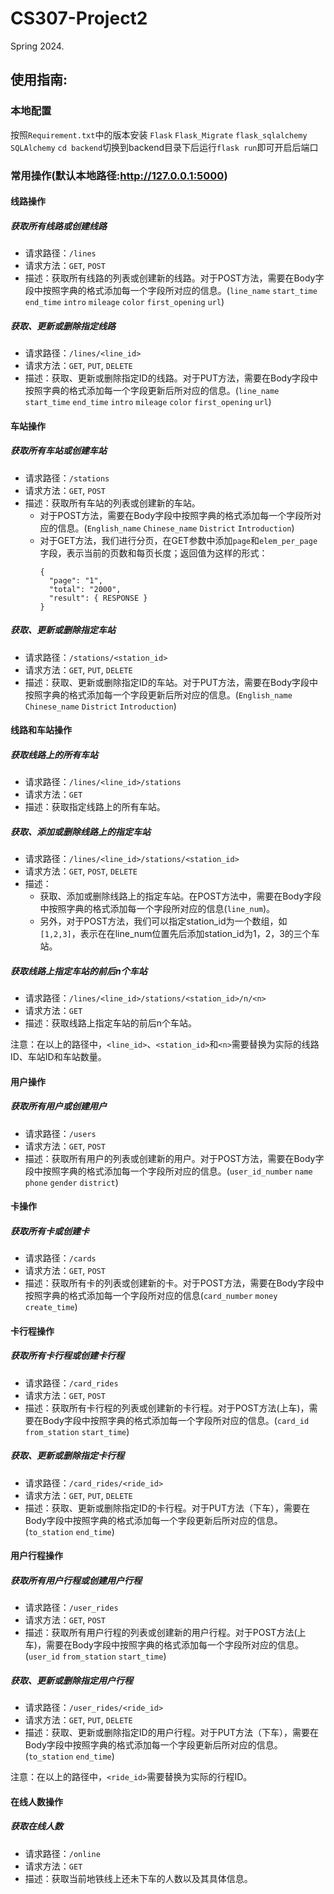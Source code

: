 # CS307-Project2

Spring 2024.

## 使用指南:
### 本地配置
按照`Requirement.txt`中的版本安装 `Flask` `Flask_Migrate` `flask_sqlalchemy` `SQLAlchemy`
`cd backend`切换到backend目录下后运行`flask run`即可开启后端口

### 常用操作(默认本地路径:http://127.0.0.1:5000)
#### 线路操作

##### 获取所有线路或创建线路

- 请求路径：`/lines`
- 请求方法：`GET`, `POST`
- 描述：获取所有线路的列表或创建新的线路。对于POST方法，需要在Body字段中按照字典的格式添加每一个字段所对应的信息。(`line_name` `start_time` `end_time` `intro` `mileage` `color` `first_opening` `url`)

##### 获取、更新或删除指定线路

- 请求路径：`/lines/<line_id>`
- 请求方法：`GET`, `PUT`, `DELETE`
- 描述：获取、更新或删除指定ID的线路。对于PUT方法，需要在Body字段中按照字典的格式添加每一个字段更新后所对应的信息。(`line_name` `start_time` `end_time` `intro` `mileage` `color` `first_opening` `url`)

#### 车站操作

##### 获取所有车站或创建车站

- 请求路径：`/stations`
- 请求方法：`GET`, `POST`
- 描述：获取所有车站的列表或创建新的车站。
  - 对于POST方法，需要在Body字段中按照字典的格式添加每一个字段所对应的信息。(`English_name` `Chinese_name` `District` `Introduction`)
  - 对于GET方法，我们进行分页，在GET参数中添加`page`和`elem_per_page`字段，表示当前的页数和每页长度；返回值为这样的形式：
      ```
      {
        "page": "1",
        "total": "2000",
        "result": { RESPONSE }
      }
      ```

##### 获取、更新或删除指定车站

- 请求路径：`/stations/<station_id>`
- 请求方法：`GET`, `PUT`, `DELETE`
- 描述：获取、更新或删除指定ID的车站。对于PUT方法，需要在Body字段中按照字典的格式添加每一个字段更新后所对应的信息。(`English_name` `Chinese_name` `District` `Introduction`)

#### 线路和车站操作

##### 获取线路上的所有车站

- 请求路径：`/lines/<line_id>/stations`
- 请求方法：`GET`
- 描述：获取指定线路上的所有车站。

##### 获取、添加或删除线路上的指定车站

- 请求路径：`/lines/<line_id>/stations/<station_id>`
- 请求方法：`GET`, `POST`, `DELETE`
- 描述：
  - 获取、添加或删除线路上的指定车站。在POST方法中，需要在Body字段中按照字典的格式添加每一个字段所对应的信息(`line_num`)。
  - 另外，对于POST方法，我们可以指定station_id为一个数组，如`[1,2,3]`，表示在在line_num位置先后添加station_id为1，2，3的三个车站。

##### 获取线路上指定车站的前后n个车站

- 请求路径：`/lines/<line_id>/stations/<station_id>/n/<n>`
- 请求方法：`GET`
- 描述：获取线路上指定车站的前后n个车站。

注意：在以上的路径中，`<line_id>`、`<station_id>`和`<n>`需要替换为实际的线路ID、车站ID和车站数量。

#### 用户操作

##### 获取所有用户或创建用户

- 请求路径：`/users`
- 请求方法：`GET`, `POST`
- 描述：获取所有用户的列表或创建新的用户。对于POST方法，需要在Body字段中按照字典的格式添加每一个字段所对应的信息。(`user_id_number` `name` `phone` `gender` `district`)

#### 卡操作

##### 获取所有卡或创建卡

- 请求路径：`/cards`
- 请求方法：`GET`, `POST`
- 描述：获取所有卡的列表或创建新的卡。对于POST方法，需要在Body字段中按照字典的格式添加每一个字段所对应的信息(`card_number` `money` `create_time`)

#### 卡行程操作

##### 获取所有卡行程或创建卡行程

- 请求路径：`/card_rides`
- 请求方法：`GET`, `POST`
- 描述：获取所有卡行程的列表或创建新的卡行程。对于POST方法(上车)，需要在Body字段中按照字典的格式添加每一个字段所对应的信息。(`card_id` `from_station` `start_time`)

##### 获取、更新或删除指定卡行程

- 请求路径：`/card_rides/<ride_id>`
- 请求方法：`GET`, `PUT`, `DELETE`
- 描述：获取、更新或删除指定ID的卡行程。对于PUT方法（下车），需要在Body字段中按照字典的格式添加每一个字段更新后所对应的信息。(`to_station` `end_time`)

#### 用户行程操作

##### 获取所有用户行程或创建用户行程

- 请求路径：`/user_rides`
- 请求方法：`GET`, `POST`
- 描述：获取所有用户行程的列表或创建新的用户行程。对于POST方法(上车)，需要在Body字段中按照字典的格式添加每一个字段所对应的信息。(`user_id` `from_station` `start_time`)

##### 获取、更新或删除指定用户行程

- 请求路径：`/user_rides/<ride_id>`
- 请求方法：`GET`, `PUT`, `DELETE`
- 描述：获取、更新或删除指定ID的用户行程。对于PUT方法（下车），需要在Body字段中按照字典的格式添加每一个字段更新后所对应的信息。(`to_station` `end_time`)

注意：在以上的路径中，`<ride_id>`需要替换为实际的行程ID。

#### 在线人数操作

##### 获取在线人数

- 请求路径：`/online`
- 请求方法：`GET`
- 描述：获取当前地铁线上还未下车的人数以及其具体信息。
